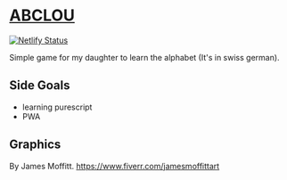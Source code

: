 # [ABCLOU](https://abclou.netlify.app)
[![Netlify Status](https://api.netlify.com/api/v1/badges/0c8d0da1-cf75-4030-994d-e1edf64e57c8/deploy-status)](https://app.netlify.com/sites/abclou/deploys)

Simple game for my daughter to learn the alphabet (It's in swiss german).

## Side Goals

* learning purescript
* PWA


## Graphics

By James Moffitt. https://www.fiverr.com/jamesmoffittart
